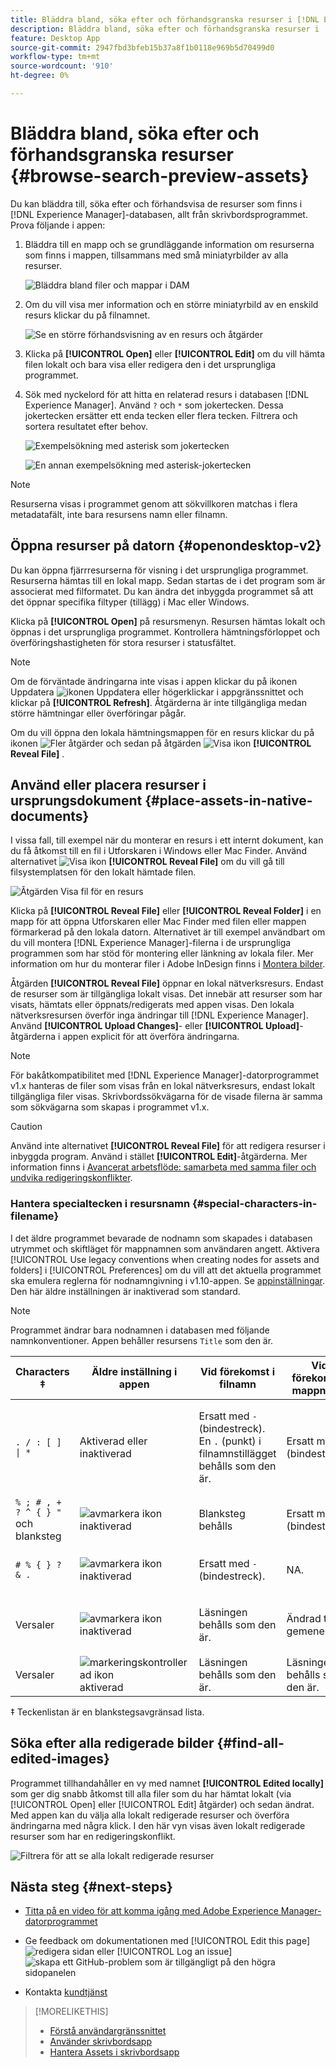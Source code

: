 ```yaml
---
title: Bläddra bland, söka efter och förhandsgranska resurser i [!DNL Experience Manager]-datorprogrammet
description: Bläddra bland, söka efter och förhandsgranska resurser i  [!DNL Adobe Experience Manager] datorprogrammet.
feature: Desktop App
source-git-commit: 2947fbd3bfeb15b37a8f1b0118e969b5d70499d0
workflow-type: tm+mt
source-wordcount: '910'
ht-degree: 0%

---
```



# Bläddra bland, söka efter och förhandsgranska resurser {#browse-search-preview-assets}

Du kan bläddra till, söka efter och förhandsvisa de resurser som finns i [!DNL Experience Manager]-databasen, allt från skrivbordsprogrammet. Prova följande i appen:

1. Bläddra till en mapp och se grundläggande information om resurserna som finns i mappen, tillsammans med små miniatyrbilder av alla resurser.

   ![Bläddra bland filer och mappar i DAM](assets/browse_folder_da2.png "Bläddra bland filer och mappar i DAM")

1. Om du vill visa mer information och en större miniatyrbild av en enskild resurs klickar du på filnamnet.

   ![Se en större förhandsvisning av en resurs och åtgärder](assets/large_preview_actions_da2.png "Se en större förhandsvisning av en resurs och åtgärder")

1. Klicka på **[!UICONTROL Open]** eller **[!UICONTROL Edit]** om du vill hämta filen lokalt och bara visa eller redigera den i det ursprungliga programmet.
1. Sök med nyckelord för att hitta en relaterad resurs i databasen [!DNL Experience Manager]. Använd `?` och `*` som jokertecken. Dessa jokertecken ersätter ett enda tecken eller flera tecken. Filtrera och sortera resultatet efter behov.

   ![Exempelsökning med asterisk som jokertecken](assets/search_wildcard_da2.png "Exempelsökning med asterisk som jokertecken")

   ![En annan exempelsökning med asterisk-jokertecken](assets/search_wildcard2_da2.png "En annan exempelsökning med en annan placering av asterisk-jokertecken")

>[!NOTE]
>
>Resurserna visas i programmet genom att sökvillkoren matchas i flera metadatafält, inte bara resursens namn eller filnamn.

## Öppna resurser på datorn {#openondesktop-v2}

Du kan öppna fjärrresurserna för visning i det ursprungliga programmet. Resurserna hämtas till en lokal mapp. Sedan startas de i det program som är associerat med filformatet. Du kan ändra det inbyggda programmet så att det öppnar specifika filtyper (tillägg) i Mac eller Windows.

Klicka på **[!UICONTROL Open]** på resursmenyn. Resursen hämtas lokalt och öppnas i det ursprungliga programmet. Kontrollera hämtningsförloppet och överföringshastigheten för stora resurser i statusfältet.

<!-- ![Download progress bar for large-sized assets](assets/download_status_bar_da2.png "Download progress bar for large-sized assets")
-->

>[!NOTE]
>
>Om de förväntade ändringarna inte visas i appen klickar du på ikonen Uppdatera ![ikonen Uppdatera](assets/do-not-localize/refresh.png) eller högerklickar i appgränssnittet och klickar på **[!UICONTROL Refresh]**. Åtgärderna är inte tillgängliga medan större hämtningar eller överföringar pågår.

Om du vill öppna den lokala hämtningsmappen för en resurs klickar du på ikonen ![Fler åtgärder](assets/do-not-localize/more2_da2.png) och sedan på åtgärden ![Visa ikon](assets/do-not-localize/reveal_action2_da2.png) **[!UICONTROL Reveal File]** .

## Använd eller placera resurser i ursprungsdokument {#place-assets-in-native-documents}

I vissa fall, till exempel när du monterar en resurs i ett internt dokument, kan du få åtkomst till en fil i Utforskaren i Windows eller Mac Finder. Använd alternativet ![Visa ikon](assets/do-not-localize/reveal_action2_da2.png) **[!UICONTROL Reveal File]** om du vill gå till filsystemplatsen för den lokalt hämtade filen.

![Åtgärden Visa fil för en resurs](assets/revealfile_action_da2.png "Åtgärden Visa fil för en resurs")

Klicka på **[!UICONTROL Reveal File]** eller **[!UICONTROL Reveal Folder]** i en mapp för att öppna Utforskaren eller Mac Finder med filen eller mappen förmarkerad på den lokala datorn. Alternativet är till exempel användbart om du vill montera [!DNL Experience Manager]-filerna i de ursprungliga programmen som har stöd för montering eller länkning av lokala filer. Mer information om hur du monterar filer i Adobe InDesign finns i [Montera bilder](https://helpx.adobe.com/se/indesign/using/placing-graphics.html).

Åtgärden **[!UICONTROL Reveal File]** öppnar en lokal nätverksresurs. Endast de resurser som är tillgängliga lokalt visas. Det innebär att resurser som har visats, hämtats eller öppnats/redigerats med appen visas. Den lokala nätverksresursen överför inga ändringar till [!DNL Experience Manager]. Använd **[!UICONTROL Upload Changes]**- eller **[!UICONTROL Upload]**-åtgärderna i appen explicit för att överföra ändringarna.

>[!NOTE]
>
>För bakåtkompatibilitet med [!DNL Experience Manager]-datorprogrammet v1.x hanteras de filer som visas från en lokal nätverksresurs, endast lokalt tillgängliga filer visas. Skrivbordssökvägarna för de visade filerna är samma som sökvägarna som skapas i programmet v1.x.

>[!CAUTION]
>
>Använd inte alternativet **[!UICONTROL Reveal File]** för att redigera resurser i inbyggda program. Använd i stället **[!UICONTROL Edit]**-åtgärderna. Mer information finns i [Avancerat arbetsflöde: samarbeta med samma filer och undvika redigeringskonflikter](#adv-workflow-collaborate-avoid-conflicts).

### Hantera specialtecken i resursnamn {#special-characters-in-filename}

I det äldre programmet bevarade de nodnamn som skapades i databasen utrymmet och skiftläget för mappnamnen som användaren angett. Aktivera [!UICONTROL Use legacy conventions when creating nodes for assets and folders] i [!UICONTROL Preferences] om du vill att det aktuella programmet ska emulera reglerna för nodnamngivning i v1.10-appen. Se [appinställningar](/help/using/install-upgrade.md#set-preferences). Den här äldre inställningen är inaktiverad som standard.

>[!NOTE]
>
>Programmet ändrar bara nodnamnen i databasen med följande namnkonventioner. Appen behåller resursens `Title` som den är.

| Characters ‡ | Äldre inställning i appen | Vid förekomst i filnamn | Vid förekomst i mappnamn | Exempel |
|---|---|---|---|---|
| `. / : [ ] \| *` | Aktiverad eller inaktiverad | Ersatt med `-` (bindestreck). En `.` (punkt) i filnamnstillägget behålls som den är. | Ersatt med `-` (bindestreck). | `myimage.jpg` förblir oförändrad och `my.image.jpg` ändras till `my-image.jpg`. |
| `% ; # , + ? ^ { } "` och blanksteg | ![avmarkera ikon](assets/do-not-localize/deselect-icon.png) inaktiverad | Blanksteg behålls | Ersatt med `-` (bindestreck). | `My Folder.` ändras till `my-folder-`. |
| `# % { } ? & .` | ![avmarkera ikon](assets/do-not-localize/deselect-icon.png) inaktiverad | Ersatt med `-` (bindestreck). | NA. | `#My New File.` ändras till `-My New File-`. |
| Versaler | ![avmarkera ikon](assets/do-not-localize/deselect-icon.png) inaktiverad | Läsningen behålls som den är. | Ändrad till gemener. | `My New Folder` ändras till `my-new-folder`. |
| Versaler | ![markeringskontrollerad ikon](assets/do-not-localize/selection-checked-icon.png) aktiverad | Läsningen behålls som den är. | Läsningen behålls som den är. | NA. |

‡ Teckenlistan är en blankstegsavgränsad lista.

## Söka efter alla redigerade bilder {#find-all-edited-images}

Programmet tillhandahåller en vy med namnet **[!UICONTROL Edited locally]** som ger dig snabb åtkomst till alla filer som du har hämtat lokalt (via [!UICONTROL Open] eller [!UICONTROL Edit] åtgärder) och sedan ändrat. Med appen kan du välja alla lokalt redigerade resurser och överföra ändringarna med några klick. I den här vyn visas även lokalt redigerade resurser som har en redigeringskonflikt.

![Filtrera för att se alla lokalt redigerade resurser](assets/edited_locally_filter_da2.png "Du kan till exempel filtrera för att se alla lokalt redigerade resurser för en massöverföring av redigeringar")

## Nästa steg {#next-steps}

* [Titta på en video för att komma igång med Adobe Experience Manager-datorprogrammet](https://experienceleague.adobe.com/sv/docs/experience-manager-learn/assets/creative-workflows/aem-desktop-app)

* Ge feedback om dokumentationen med [!UICONTROL Edit this page] ![redigera sidan](assets/do-not-localize/edit-page.png) eller [!UICONTROL Log an issue] ![skapa ett GitHub-problem](assets/do-not-localize/github-issue.png) som är tillgängligt på den högra sidopanelen

* Kontakta [kundtjänst](https://experienceleague.adobe.com/sv?support-solution=General#support)

>[!MORELIKETHIS]
>
>* [Förstå användargränssnittet](/help/using/user-interface.md)
>* [Använder skrivbordsapp](/help/using/using-desktop-app.md)
>* [Hantera Assets i skrivbordsapp](/help/using/assets-management-tasks.md)
